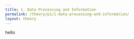 ```yaml
---
title: 1. Data Processing and Information
permalink: /theory/p1/1-data-processing-and-information/
layout: theory
---
```


hello
